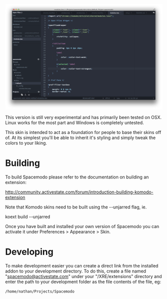 ![Screenshot](screenshot.png)

This version is still very experimental and has primarily been tested on OSX.
Linux works for the most part and Windows is completely untested.

This skin is intended to act as a foundation for people to base their skins off
of. At its simplest you'll be able to inherit it's styling and simply tweak the
colors to your liking.

Building
========

To build Spacemodo please refer to the documentation on building an extension:

http://community.activestate.com/forum/introduction-building-komodo-extension

Note that Komodo skins need to be built using the --unjarred flag, ie.

  koext build --unjarred

Once you have built and installed your own version of Spacemodo you can activate it
under Preferences > Appearance > Skin.

Developing
==========

To make development easier you can create a direct link from the installed
addon to your development directory. To do this, create a file named
"spacemodo@activestate.com" under your "<profiledir>/XRE/extensions" directory
and enter the path to your development folder as the file contents of the file,
eg:

    /home/nathan/Projects/Spacemodo
